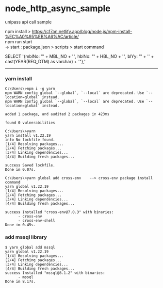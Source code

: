 # node_http_async_sample
  
unipass api call sample  
  
npm install > https://c17an.netlify.app/blog/node.js/npm-install-%EC%A0%95%EB%A6%AC/article/  
npm run start  
 -> start : package.json > scripts > start command  
  
SELECT '{mblNo: "' + MBL_NO + '", hblNo: "' + HBL_NO + '", blYy: "' + '' + cast(YEAR(REQ_DTM) as varchar) + '"},'
  

---


### yarn install
```
C:\Users\>npm i -g yarn
npm WARN config global `--global`, `--local` are deprecated. Use `--location=global` instead.
npm WARN config global `--global`, `--local` are deprecated. Use `--location=global` instead.

added 1 package, and audited 2 packages in 423ms

found 0 vulnerabilities

C:\Users\>yarn
yarn install v1.22.19
info No lockfile found.
[1/4] Resolving packages...
[2/4] Fetching packages...
[3/4] Linking dependencies...
[4/4] Building fresh packages...

success Saved lockfile.
Done in 0.07s.

C:\Users\>yarn global add cross-env    --> cross-env package install command
yarn global v1.22.19
[1/4] Resolving packages...
[2/4] Fetching packages...
[3/4] Linking dependencies...
[4/4] Building fresh packages...

success Installed "cross-env@7.0.3" with binaries:
      - cross-env
      - cross-env-shell
Done in 0.45s.

```

### add mssql library
```
$ yarn global add mssql
yarn global v1.22.19
[1/4] Resolving packages...
[2/4] Fetching packages...
[3/4] Linking dependencies...
[4/4] Building fresh packages...
success Installed "mssql@8.1.2" with binaries:
      - mssql
Done in 8.17s.
```

